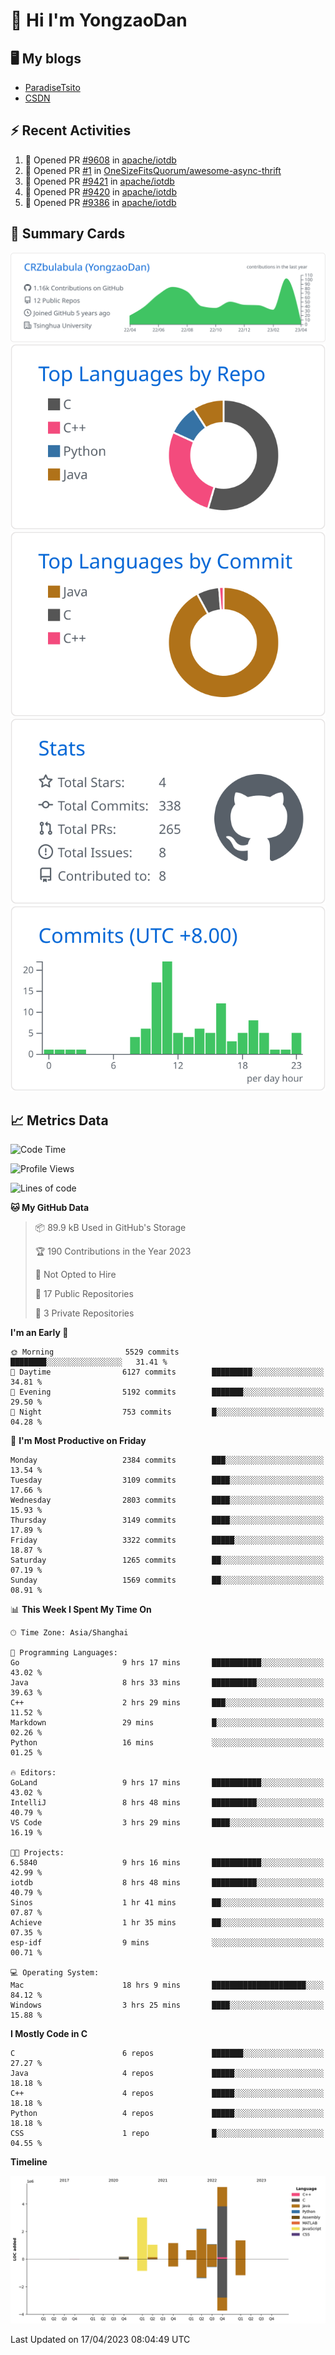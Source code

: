 # 👋 Hi I'm YongzaoDan

## 🖥 My blogs
  + [ParadiseTsito](https://www.paradisetsito.love/)
  + [CSDN](https://blog.csdn.net/CRZbulabula?type=blog)

## ⚡ Recent Activities
<!--START_SECTION:activity-->
1. 💪 Opened PR [#9608](https://github.com/apache/iotdb/pull/9608) in [apache/iotdb](https://github.com/apache/iotdb)
2. 💪 Opened PR [#1](https://github.com/OneSizeFitsQuorum/awesome-async-thrift/pull/1) in [OneSizeFitsQuorum/awesome-async-thrift](https://github.com/OneSizeFitsQuorum/awesome-async-thrift)
3. 💪 Opened PR [#9421](https://github.com/apache/iotdb/pull/9421) in [apache/iotdb](https://github.com/apache/iotdb)
4. 💪 Opened PR [#9420](https://github.com/apache/iotdb/pull/9420) in [apache/iotdb](https://github.com/apache/iotdb)
5. 💪 Opened PR [#9386](https://github.com/apache/iotdb/pull/9386) in [apache/iotdb](https://github.com/apache/iotdb)
<!--END_SECTION:activity-->

## 🎑 Summary Cards

[![](https://raw.githubusercontent.com/CRZbulabula/CRZbulabula/main/profile-summary-card-output/github/0-profile-details.svg)](https://github.com/vn7n24fzkq/github-profile-summary-cards)
[![](https://raw.githubusercontent.com/CRZbulabula/CRZbulabula/main/profile-summary-card-output/github/1-repos-per-language.svg)](https://github.com/vn7n24fzkq/github-profile-summary-cards) [![](https://raw.githubusercontent.com/CRZbulabula/CRZbulabula/main/profile-summary-card-output/github/2-most-commit-language.svg)](https://github.com/vn7n24fzkq/github-profile-summary-cards)
[![](https://raw.githubusercontent.com/CRZbulabula/CRZbulabula/main/profile-summary-card-output/github/3-stats.svg)](https://github.com/vn7n24fzkq/github-profile-summary-cards) [![](https://raw.githubusercontent.com/CRZbulabula/CRZbulabula/main/profile-summary-card-output/github/4-productive-time.svg)](https://github.com/vn7n24fzkq/github-profile-summary-cards)

## 📈 Metrics Data

<!--START_SECTION:waka-->
![Code Time](http://img.shields.io/badge/Code%20Time-65%20hrs%2016%20mins-blue)

![Profile Views](http://img.shields.io/badge/Profile%20Views-2-blue)

![Lines of code](https://img.shields.io/badge/From%20Hello%20World%20I%27ve%20Written-15.8%20million%20lines%20of%20code-blue)

**🐱 My GitHub Data** 

> 📦 89.9 kB Used in GitHub's Storage 
 > 
> 🏆 190 Contributions in the Year 2023
 > 
> 🚫 Not Opted to Hire
 > 
> 📜 17 Public Repositories 
 > 
> 🔑 3 Private Repositories 
 > 
**I'm an Early 🐤** 

```text
🌞 Morning                5529 commits        ████████░░░░░░░░░░░░░░░░░   31.41 % 
🌆 Daytime                6127 commits        █████████░░░░░░░░░░░░░░░░   34.81 % 
🌃 Evening                5192 commits        ███████░░░░░░░░░░░░░░░░░░   29.50 % 
🌙 Night                  753 commits         █░░░░░░░░░░░░░░░░░░░░░░░░   04.28 % 
```
📅 **I'm Most Productive on Friday** 

```text
Monday                   2384 commits        ███░░░░░░░░░░░░░░░░░░░░░░   13.54 % 
Tuesday                  3109 commits        ████░░░░░░░░░░░░░░░░░░░░░   17.66 % 
Wednesday                2803 commits        ████░░░░░░░░░░░░░░░░░░░░░   15.93 % 
Thursday                 3149 commits        ████░░░░░░░░░░░░░░░░░░░░░   17.89 % 
Friday                   3322 commits        █████░░░░░░░░░░░░░░░░░░░░   18.87 % 
Saturday                 1265 commits        ██░░░░░░░░░░░░░░░░░░░░░░░   07.19 % 
Sunday                   1569 commits        ██░░░░░░░░░░░░░░░░░░░░░░░   08.91 % 
```


📊 **This Week I Spent My Time On** 

```text
🕑︎ Time Zone: Asia/Shanghai

💬 Programming Languages: 
Go                       9 hrs 17 mins       ███████████░░░░░░░░░░░░░░   43.02 % 
Java                     8 hrs 33 mins       ██████████░░░░░░░░░░░░░░░   39.63 % 
C++                      2 hrs 29 mins       ███░░░░░░░░░░░░░░░░░░░░░░   11.52 % 
Markdown                 29 mins             █░░░░░░░░░░░░░░░░░░░░░░░░   02.26 % 
Python                   16 mins             ░░░░░░░░░░░░░░░░░░░░░░░░░   01.25 % 

🔥 Editors: 
GoLand                   9 hrs 17 mins       ███████████░░░░░░░░░░░░░░   43.02 % 
IntelliJ                 8 hrs 48 mins       ██████████░░░░░░░░░░░░░░░   40.79 % 
VS Code                  3 hrs 29 mins       ████░░░░░░░░░░░░░░░░░░░░░   16.19 % 

🐱‍💻 Projects: 
6.5840                   9 hrs 16 mins       ███████████░░░░░░░░░░░░░░   42.99 % 
iotdb                    8 hrs 48 mins       ██████████░░░░░░░░░░░░░░░   40.79 % 
Sinos                    1 hr 41 mins        ██░░░░░░░░░░░░░░░░░░░░░░░   07.87 % 
Achieve                  1 hr 35 mins        ██░░░░░░░░░░░░░░░░░░░░░░░   07.35 % 
esp-idf                  9 mins              ░░░░░░░░░░░░░░░░░░░░░░░░░   00.71 % 

💻 Operating System: 
Mac                      18 hrs 9 mins       █████████████████████░░░░   84.12 % 
Windows                  3 hrs 25 mins       ████░░░░░░░░░░░░░░░░░░░░░   15.88 % 
```

**I Mostly Code in C** 

```text
C                        6 repos             ███████░░░░░░░░░░░░░░░░░░   27.27 % 
Java                     4 repos             █████░░░░░░░░░░░░░░░░░░░░   18.18 % 
C++                      4 repos             █████░░░░░░░░░░░░░░░░░░░░   18.18 % 
Python                   4 repos             █████░░░░░░░░░░░░░░░░░░░░   18.18 % 
CSS                      1 repo              █░░░░░░░░░░░░░░░░░░░░░░░░   04.55 % 
```



**Timeline**

![Lines of Code chart](https://raw.githubusercontent.com/CRZbulabula/CRZbulabula/main/assets/bar_graph.png)


 Last Updated on 17/04/2023 08:04:49 UTC
<!--END_SECTION:waka-->


